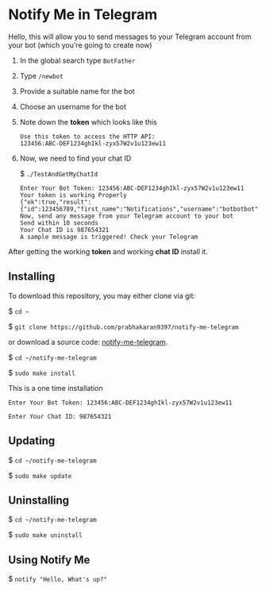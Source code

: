 # Notify Me in Telegram

Hello, this will allow you to send messages to your Telegram account from your bot (which you're going to create now)

1) In the global search type `BotFather`

2) Type `/newbot`

3) Provide a suitable name for the bot

4) Choose an username for the bot

5) Note down the <b>token</b> which looks like this
   ```
   Use this token to access the HTTP API:
   123456:ABC-DEF1234ghIkl-zyx57W2v1u123ew11
   ``` 
   
6) Now, we need to find your chat ID

   $ `./TestAndGetMyChatId`
   ```
   Enter Your Bot Token: 123456:ABC-DEF1234ghIkl-zyx57W2v1u123ew11
   Your token is working Properly
   {"ok":true,"result":{"id":123456789,"first_name":"Notifications","username":"botbotbot"}}
   Now, send any message from your Telegram account to your bot
   Send within 10 seconds
   Your Chat ID is 987654321
   A sample message is triggered! Check your Telegram
   ```
   
After getting the working <b>token</b> and working <b>chat ID</b> install it.

## Installing

To download this repository, you may either clone via git:

$ `cd ~`

$ `git clone https://github.com/prabhakaran9397/notify-me-telegram`

or download a source code: [notify-me-telegram](https://github.com/prabhakaran9397/notify-me-telegram/archive/master.zip).

$ `cd ~/notify-me-telegram`

$ `sudo make install`

This is a one time installation

`Enter Your Bot Token: 123456:ABC-DEF1234ghIkl-zyx57W2v1u123ew11`

`Enter Your Chat ID: 987654321`

## Updating

$ `cd ~/notify-me-telegram`

$ `sudo make update`

## Uninstalling

$ `cd ~/notify-me-telegram`

$ `sudo make uninstall`

## Using Notify Me

$ `notify "Hello, What's up?"`
